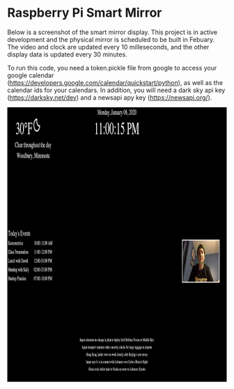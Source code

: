 # Raspberry Pi Smart Mirror

Below is a screenshot of the smart mirror display. This project is in active development and the physical mirror is scheduled to be built in Febuary. The video and clock are updated every 10 milleseconds, and the other display data is updated every 30 minutes.

To run this code, you need a token.pickle file from google to access your google calendar (https://developers.google.com/calendar/quickstart/python), as well as the calendar ids for your calendars. In addition, you will need a dark sky api key (https://darksky.net/dev) and a newsapi apy key (https://newsapi.org/).


<a href="url"><img src="https://github.com/thomasg8/Smart-Mirror/blob/master/Example.png" align="center" height="630" width="1008" ></a>
